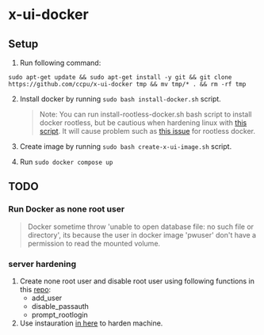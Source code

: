 # x-ui-docker

## Setup

1. Run following command:

```
sudo apt-get update && sudo apt-get install -y git && git clone https://github.com/ccpu/x-ui-docker tmp && mv tmp/* . && rm -rf tmp
```

2. Install docker by running `sudo bash install-docker.sh` script.

   > Note: You can run install-rootless-docker.sh bash script to install docker rootless, but be cautious when hardening linux with [this script](https://github.com/konstruktoid/hardening). It will cause problem such as [this issue](https://github.com/docker/docker-install/issues/324.) for rootless docker.

3. Create image by running `sudo bash create-x-ui-image.sh` script.
4. Run `sudo docker compose up`

## TODO

### Run Docker as none root user

> Docker sometime throw 'unable to open database file: no such file or directory', its because the user in docker image 'pwuser' don't have a permission to read the mounted volume.

### server hardening

1. Create none root user and disable root user using following functions in this [repo](https://github.com/ccpu/secure-linux):
   - add_user
   - disable_passauth
   - prompt_rootlogin
2. Use instauration [in here](https://marketing-assets.us-east-1.linodeobjects.com/Linode_eBook_HackerSploit_DockerSecurityEssentials.pdf) to harden machine.
